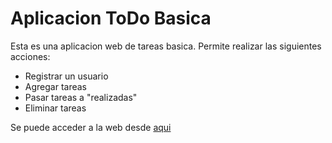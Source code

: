 # Aplicacion ToDo Basica
Esta es una aplicacion web de tareas basica. Permite realizar las siguientes acciones:
- Registrar un usuario
- Agregar tareas
- Pasar tareas a "realizadas"
- Eliminar tareas

Se puede acceder a la web desde [aqui](https://jonatanmerlo.github.io/ToDoApp/)
